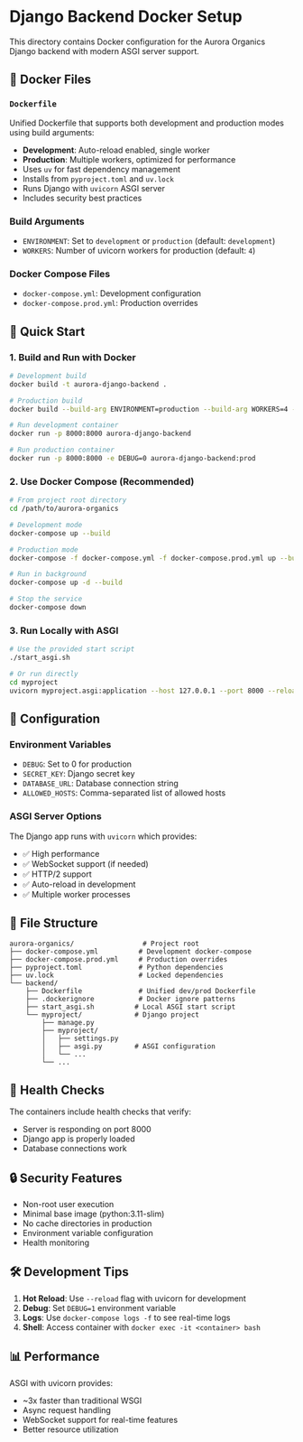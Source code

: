 # Django Backend Docker Setup

This directory contains Docker configuration for the Aurora Organics Django backend with modern ASGI server support.

## 🐳 Docker Files

### `Dockerfile`
Unified Dockerfile that supports both development and production modes using build arguments:
- **Development**: Auto-reload enabled, single worker
- **Production**: Multiple workers, optimized for performance
- Uses `uv` for fast dependency management
- Installs from `pyproject.toml` and `uv.lock`
- Runs Django with `uvicorn` ASGI server
- Includes security best practices

### Build Arguments
- `ENVIRONMENT`: Set to `development` or `production` (default: `development`)
- `WORKERS`: Number of uvicorn workers for production (default: `4`)

### Docker Compose Files
- `docker-compose.yml`: Development configuration
- `docker-compose.prod.yml`: Production overrides

## 🚀 Quick Start

### 1. Build and Run with Docker
```bash
# Development build
docker build -t aurora-django-backend .

# Production build
docker build --build-arg ENVIRONMENT=production --build-arg WORKERS=4 -t aurora-django-backend:prod .

# Run development container
docker run -p 8000:8000 aurora-django-backend

# Run production container
docker run -p 8000:8000 -e DEBUG=0 aurora-django-backend:prod
```

### 2. Use Docker Compose (Recommended)
```bash
# From project root directory
cd /path/to/aurora-organics

# Development mode
docker-compose up --build

# Production mode
docker-compose -f docker-compose.yml -f docker-compose.prod.yml up --build

# Run in background
docker-compose up -d --build

# Stop the service
docker-compose down
```

### 3. Run Locally with ASGI
```bash
# Use the provided start script
./start_asgi.sh

# Or run directly
cd myproject
uvicorn myproject.asgi:application --host 127.0.0.1 --port 8000 --reload
```

## 🔧 Configuration

### Environment Variables
- `DEBUG`: Set to 0 for production
- `SECRET_KEY`: Django secret key
- `DATABASE_URL`: Database connection string
- `ALLOWED_HOSTS`: Comma-separated list of allowed hosts

### ASGI Server Options
The Django app runs with `uvicorn` which provides:
- ✅ High performance
- ✅ WebSocket support (if needed)
- ✅ HTTP/2 support
- ✅ Auto-reload in development
- ✅ Multiple worker processes

## 📁 File Structure
```
aurora-organics/                 # Project root
├── docker-compose.yml          # Development docker-compose
├── docker-compose.prod.yml     # Production overrides
├── pyproject.toml              # Python dependencies
├── uv.lock                     # Locked dependencies
└── backend/
    ├── Dockerfile              # Unified dev/prod Dockerfile
    ├── .dockerignore           # Docker ignore patterns
    ├── start_asgi.sh          # Local ASGI start script
    └── myproject/             # Django project
        ├── manage.py
        ├── myproject/
        │   ├── settings.py
        │   ├── asgi.py        # ASGI configuration
        │   └── ...
        └── ...
```

## 🏥 Health Checks

The containers include health checks that verify:
- Server is responding on port 8000
- Django app is properly loaded
- Database connections work

## 🔒 Security Features

- Non-root user execution
- Minimal base image (python:3.11-slim)
- No cache directories in production
- Environment variable configuration
- Health monitoring

## 🛠 Development Tips

1. **Hot Reload**: Use `--reload` flag with uvicorn for development
2. **Debug**: Set `DEBUG=1` environment variable
3. **Logs**: Use `docker-compose logs -f` to see real-time logs
4. **Shell**: Access container with `docker exec -it <container> bash`

## 📊 Performance

ASGI with uvicorn provides:
- ~3x faster than traditional WSGI
- Async request handling
- WebSocket support for real-time features
- Better resource utilization
